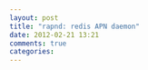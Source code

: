 ```yaml
---
layout: post
title: "rapnd: redis APN daemon"
date: 2012-02-21 13:21
comments: true
categories: 
---
```

